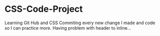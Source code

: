 # CSS-Code-Project

Learning Git Hub and CSS
Commiting every new change I made and code so I can practice more.
Having problem with header to inline...
